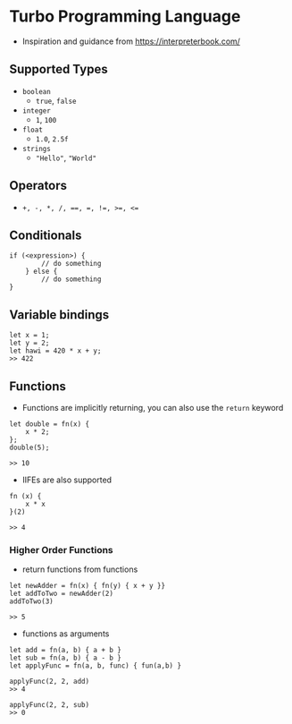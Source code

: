 # Turbo Programming Language

- Inspiration and guidance from https://interpreterbook.com/



## Supported Types
* `boolean`
    * `true`, `false`
* `integer`
    * `1`, `100`
* `float`
    * `1.0`, `2.5f`
* `strings`
    * `"Hello"`, `"World"`  

## Operators
* `+, -, *, /, ==, =, !=, >=, <=`

## Conditionals
```
if (<expression>) {
        // do something
    } else {
        // do something
}
```

## Variable bindings
```
let x = 1;
let y = 2;
let hawi = 420 * x + y;
>> 422
```

## Functions
- Functions are implicitly returning, you can also use the `return` keyword


```
let double = fn(x) { 
    x * 2; 
}; 
double(5);

>> 10
```

- IIFEs are also supported
```
fn (x) {
    x * x
}(2)

>> 4
```

### Higher Order Functions

* return functions from functions
```
let newAdder = fn(x) { fn(y) { x + y }}
let addToTwo = newAdder(2)
addToTwo(3)

>> 5
```

* functions as arguments
```
let add = fn(a, b) { a + b }
let sub = fn(a, b) { a - b }
let applyFunc = fn(a, b, func) { fun(a,b) }

applyFunc(2, 2, add)
>> 4

applyFunc(2, 2, sub)
>> 0
```
